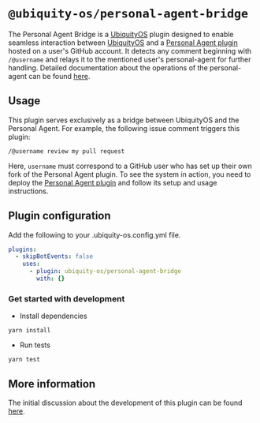 # `@ubiquity-os/personal-agent-bridge`

The Personal Agent Bridge is a [UbiquityOS](https://github.com/apps/ubiquity-os) plugin designed to enable seamless interaction between [UbiquityOS](https://github.com/apps/ubiquity-os) and a [Personal Agent plugin](https://github.com/EresDevOrg/personal-agent) hosted on a user's GitHub account. It detects any comment beginning with `/@username` and relays it to the mentioned user's personal-agent for further handling. Detailed documentation about the operations of the personal-agent can be found [here](https://github.com/EresDevOrg/personal-agent/blob/development/README.md).

## Usage

This plugin serves exclusively as a bridge between UbiquityOS and the Personal Agent. For example, the following issue comment triggers this plugin:

```
/@username review my pull request
```

Here, `username` must correspond to a GitHub user who has set up their own fork of the Personal Agent plugin. To see the system in action, you need to deploy the [Personal Agent plugin](https://github.com/EresDevOrg/personal-agent) and follow its setup and usage instructions.

## Plugin configuration

Add the following to your .ubiquity-os.config.yml file.

```yaml
plugins:
  - skipBotEvents: false
    uses:
      - plugin: ubiquity-os/personal-agent-bridge
        with: {}
```

### Get started with development

- Install dependencies

```
yarn install
```

- Run tests

```
yarn test
```

## More information

The initial discussion about the development of this plugin can be found [here](https://github.com/ubiquity-os/plugins-wishlist/issues/3).
